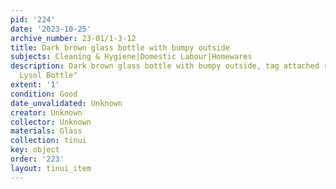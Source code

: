 ```yaml
---
pid: '224'
date: '2023-10-25'
archive_number: 23-01/1-3-12
title: Dark brown glass bottle with bumpy outside
subjects: Cleaning & Hygiene|Domestic Labour|Homewares
description: Dark brown glass bottle with bumpy outside, tag attached reads "Grandma's
  Lysol Bottle"
extent: '1'
condition: Good
date_unvalidated: Unknown
creator: Unknown
collector: Unknown
materials: Glass
collection: tinui
key: object
order: '223'
layout: tinui_item
---
```

